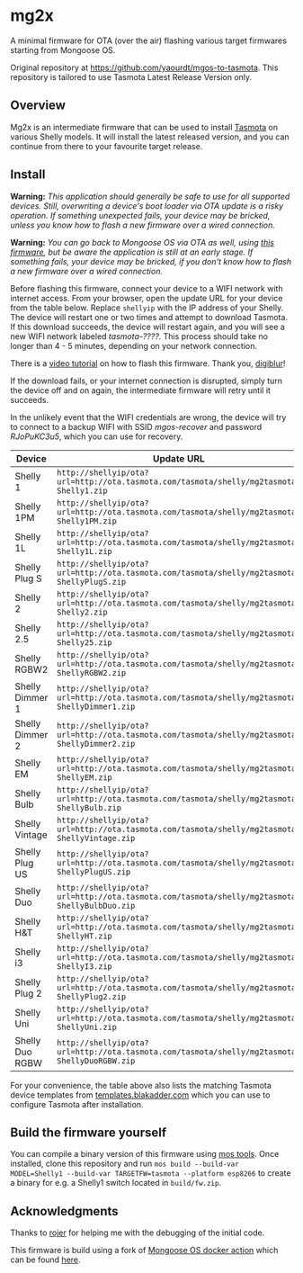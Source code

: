 # mg2x

A minimal firmware for OTA (over the air) flashing various target firmwares
starting from Mongoose OS.

Original repository at https://github.com/yaourdt/mgos-to-tasmota. This repository
is tailored to use Tasmota Latest Release Version only.

## Overview

Mg2x is an intermediate firmware that can be used to install [Tasmota](https://github.com/arendst/Tasmota)
on various Shelly models. It will install the latest released version, and you
can continue from there to your favourite target release.

## Install

**Warning:** _This application should generally be safe to use for all supported
devices. Still, overwriting a device's boot loader via OTA update is a risky
operation. If something unexpected fails, your device may be bricked, unless you
know how to flash a new firmware over a wired connection._

**Warning:** _You can go back to Mongoose OS via OTA as well, using [this firmware](https://github.com/yaourdt/tasmota-to-mgos),
but be aware the application is still at an early stage. If something fails,
your device may be bricked, if you don't know how to flash a new firmware over
a wired connection._

Before flashing this firmware, connect your device to a WIFI network with
internet access. From your browser, open the update URL for your device from the
table below. Replace `shellyip` with the IP address of your Shelly. The device
will restart one or two times and attempt to download Tasmota. If this download
succeeds, the device will restart again, and you will see a new WIFI network
labeled _tasmota-????_. This process should take no longer than 4 - 5 minutes,
depending on your network connection.

There is a [video tutorial](https://youtu.be/_oRr8FZyyQ0) on how to flash this
firmware. Thank you, [digiblur](https://github.com/digiblur)!

If the download fails, or your internet connection is disrupted, simply turn the
device off and on again, the intermediate firmware will retry until it succeeds.

In the unlikely event that the WIFI credentials are wrong, the device will try
to connect to a backup WIFI with SSID _mgos-recover_ and password _RJoPuKC3u5_,
which you can use for recovery.

Device | Update URL | Tasmota Template
--- | --- | ---
Shelly 1        | `http://shellyip/ota?url=http://ota.tasmota.com/tasmota/shelly/mg2tasmota-Shelly1.zip`       | `{"NAME":"Shelly 1","GPIO":[1,1,0,1,224,192,0,0,0,0,0,0,0,0],"FLAG":0,"BASE":46}`
Shelly 1PM      | `http://shellyip/ota?url=http://ota.tasmota.com/tasmota/shelly/mg2tasmota-Shelly1PM.zip`     | `{"NAME":"Shelly 1PM","GPIO":[320,0,0,0,192,2720,0,0,0,0,0,224,0,4736],"FLAG":0,"BASE":18}`
Shelly 1L       | `http://shellyip/ota?url=http://ota.tasmota.com/tasmota/shelly/mg2tasmota-Shelly1L.zip`      | `{"NAME":"Shelly 1L","GPIO":[320,0,0,0,192,224,0,0,0,0,193,0,0,4736],"FLAG":0,"BASE":18}`
Shelly Plug S   | `http://shellyip/ota?url=http://ota.tasmota.com/tasmota/shelly/mg2tasmota-ShellyPlugS.zip`   | `{"NAME":"Shelly Plug S","GPIO":[320,1,576,1,1,2720,0,0,2624,32,2656,224,1,4736],"FLAG":0,"BASE":45}`
Shelly 2        | `http://shellyip/ota?url=http://ota.tasmota.com/tasmota/shelly/mg2tasmota-Shelly2.zip`       | `{"NAME":"Shelly 2","GPIO":[0,2752,0,2784,224,225,0,0,160,0,161,2816,0,0],"FLAG":0,"BASE":47}`
Shelly 2.5      | `http://shellyip/ota?url=http://ota.tasmota.com/tasmota/shelly/mg2tasmota-Shelly25.zip`      | `{"NAME":"Shelly 2.5","GPIO":[320,0,0,0,224,193,0,0,640,192,608,225,3456,4736],"FLAG":0,"BASE":18}`
Shelly RGBW2    | `http://shellyip/ota?url=http://ota.tasmota.com/tasmota/shelly/mg2tasmota-ShellyRGBW2.zip`   | `{"NAME":"Shelly RGBW2","GPIO":[0,0,288,0,419,1,0,0,416,32,418,417,0,0],"FLAG":0,"BASE":18}`
Shelly Dimmer 1 | `http://shellyip/ota?url=http://ota.tasmota.com/tasmota/shelly/mg2tasmota-ShellyDimmer1.zip` | `{"NAME":"Shelly Dimmer 1","GPIO":[0,3200,0,3232,5568,5600,0,0,192,0,193,288,0,4736],"FLAG":0,"BASE":18}`
Shelly Dimmer 2 | `http://shellyip/ota?url=http://ota.tasmota.com/tasmota/shelly/mg2tasmota-ShellyDimmer2.zip` | `{"NAME":"Shelly Dimmer 2","GPIO":[0,3200,0,3232,5568,5600,0,0,193,0,192,0,320,4736],"FLAG":0,"BASE":18}`
Shelly EM       | `http://shellyip/ota?url=http://ota.tasmota.com/tasmota/shelly/mg2tasmota-ShellyEM.zip`      | `{"NAME":"Shelly EM","GPIO":[0,0,0,0,0,0,0,0,640,3457,608,224,8832,1],"FLAG":0,"BASE":18}`
Shelly Bulb     | `http://shellyip/ota?url=http://ota.tasmota.com/tasmota/shelly/mg2tasmota-ShellyBulb.zip`    | **not yet available, only flash if you a perfectly certain about what you are doing**
Shelly Vintage  | `http://shellyip/ota?url=http://ota.tasmota.com/tasmota/shelly/mg2tasmota-ShellyVintage.zip` | `{"NAME":"Shelly Vintage","GPIO":[0,0,0,0,416,0,0,0,0,0,0,0,0,0],"FLAG":0,"BASE":18}`
Shelly Plug US  | `http://shellyip/ota?url=http://ota.tasmota.com/tasmota/shelly/mg2tasmota-ShellyPlugUS.zip`  | `{"NAME":"Shelly Plug US","GPIO":[288,0,321,0,224,2720,0,0,2624,32,2656,544,0,0],"FLAG":0,"BASE":45}`
Shelly Duo      | `http://shellyip/ota?url=http://ota.tasmota.com/tasmota/shelly/mg2tasmota-ShellyBulbDuo.zip` | `{"NAME":"Shelly Duo","GPIO":[0,0,0,0,417,416,0,0,0,0,0,0,0],"FLAG":0,"BASE":18}`
Shelly H&T      | `http://shellyip/ota?url=http://ota.tasmota.com/tasmota/shelly/mg2tasmota-ShellyHT.zip`      | **not yet available, only flash if you a perfectly certain about what you are doing**
Shelly i3       | `http://shellyip/ota?url=http://ota.tasmota.com/tasmota/shelly/mg2tasmota-ShellyI3.zip`      | `{"NAME":"Shelly i3","GPIO":[0,0,0,0,0,320,0,0,193,194,192,0,0,4736],"FLAG":0,"BASE":18}`
Shelly Plug 2   | `http://shellyip/ota?url=http://ota.tasmota.com/tasmota/shelly/mg2tasmota-ShellyPlug2.zip`   | **not yet available, only flash if you a perfectly certain about what you are doing**
Shelly Uni      | `http://shellyip/ota?url=http://ota.tasmota.com/tasmota/shelly/mg2tasmota-ShellyUni.zip`     | `{"NAME":"Shelly Uni","GPIO":[320,0,0,0,225,1216,0,0,192,193,194,224,0,4864],"FLAG":0,"BASE":18}`
Shelly Duo RGBW | `http://shellyip/ota?url=http://ota.tasmota.com/tasmota/shelly/mg2tasmota-ShellyDuoRGBW.zip` | `{"NAME":"Shelly Duo RGBW","GPIO":[0,0,0,0,0,419,0,0,417,416,418,0,0,0],"FLAG":0,"BASE":18}`


For your convenience, the table above also lists the matching Tasmota device
templates from [templates.blakadder.com](https://templates.blakadder.com) which
you can use to configure Tasmota after installation.

## Build the firmware yourself

You can compile a binary version of this firmware using [mos tools](https://mongoose-os.com/docs/mongoose-os/quickstart/setup.md#1-download-and-install-mos-tool). Once installed, clone this repository and run
`mos build --build-var MODEL=Shelly1 --build-var TARGETFW=tasmota --platform esp8266`
to create a binary for e.g. a Shelly1 switch located in `build/fw.zip`.

## Acknowledgments
Thanks to [rojer](https://github.com/rojer) for helping me with the debugging of
the initial code.

This firmware is build using a fork of [Mongoose OS docker action](https://github.com/dea82/mongoose-os-action)
which can be found [here](https://github.com/yaourdt/mongoose-os-action).
